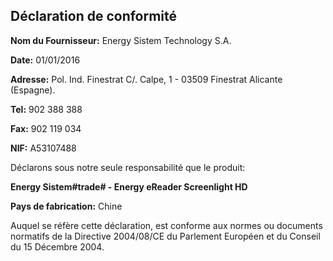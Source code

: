 ## Déclaration de conformité

**Nom du Fournisseur:** Energy Sistem Technology S.A.

**Date:** 01/01/2016

**Adresse:** Pol. Ind. Finestrat C/. Calpe, 1 - 03509 Finestrat Alicante (Espagne).

**Tel:** 902 388 388 

**Fax:** 902 119 034

**NIF:** A53107488


Déclarons sous notre seule responsabilité que le produit:

**Energy Sistem#trade# - Energy eReader Screenlight HD**

**Pays de fabrication:** Chine

Auquel se réfère cette déclaration, est conforme aux normes ou documents normatifs de la Directive 2004/08/CE du Parlement Européen et du Conseil du 15 Décembre 2004.

